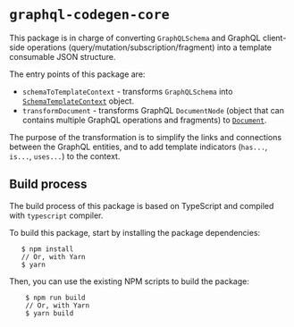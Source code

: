 # `graphql-codegen-core`

This package is in charge of converting `GraphQLSchema` and GraphQL client-side operations (query/mutation/subscription/fragment) into a template consumable JSON structure.

The entry points of this package are:

* `schemaToTemplateContext` - transforms `GraphQLSchema` into [`SchemaTemplateContext`](https://github.com/dotansimha/graphql-code-generator/blob/e9e4722723541628bc7ae58c0e4082556af4bfb8/packages/graphql-codegen-core/src/types.ts#L78-L94) object.
* `transformDocument` - transforms GraphQL `DocumentNode` (object that can contains multiple GraphQL operations and fragments) to [`Document`](https://github.com/dotansimha/graphql-code-generator/blob/e9e4722723541628bc7ae58c0e4082556af4bfb8/packages/graphql-codegen-core/src/types.ts#L170-L175).

The purpose of the transformation is to simplify the links and connections between the GraphQL entities, and to add template indicators (`has...`, `is...`, `uses...`) to the context. 

## Build process

The build process of this package is based on TypeScript and compiled with `typescript` compiler.

To build this package, start by installing the package dependencies:

```
   $ npm install
   // Or, with Yarn
   $ yarn
```

Then, you can use the existing NPM scripts to build the package:

```
    $ npm run build
    // Or, with Yarn
    $ yarn build
```
